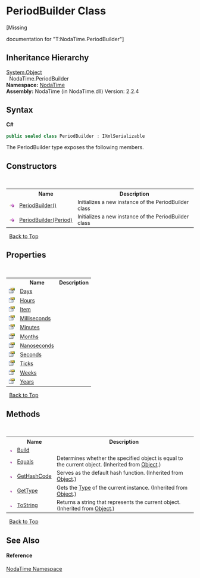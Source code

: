 # PeriodBuilder Class
 

\[Missing <summary> documentation for "T:NodaTime.PeriodBuilder"\]


## Inheritance Hierarchy
<a href="http://msdn2.microsoft.com/en-us/library/e5kfa45b" target="_blank">System.Object</a><br />&nbsp;&nbsp;NodaTime.PeriodBuilder<br />
**Namespace:**&nbsp;<a href="N_NodaTime">NodaTime</a><br />**Assembly:**&nbsp;NodaTime (in NodaTime.dll) Version: 2.2.4

## Syntax

**C#**<br />
``` C#
public sealed class PeriodBuilder : IXmlSerializable
```

The PeriodBuilder type exposes the following members.


## Constructors
&nbsp;<table><tr><th></th><th>Name</th><th>Description</th></tr><tr><td>![Public method](media/pubmethod.gif "Public method")</td><td><a href="M_NodaTime_PeriodBuilder__ctor">PeriodBuilder()</a></td><td>
Initializes a new instance of the PeriodBuilder class</td></tr><tr><td>![Public method](media/pubmethod.gif "Public method")</td><td><a href="M_NodaTime_PeriodBuilder__ctor_1">PeriodBuilder(Period)</a></td><td>
Initializes a new instance of the PeriodBuilder class</td></tr></table>&nbsp;
<a href="#periodbuilder-class">Back to Top</a>

## Properties
&nbsp;<table><tr><th></th><th>Name</th><th>Description</th></tr><tr><td>![Public property](media/pubproperty.gif "Public property")</td><td><a href="P_NodaTime_PeriodBuilder_Days">Days</a></td><td /></tr><tr><td>![Public property](media/pubproperty.gif "Public property")</td><td><a href="P_NodaTime_PeriodBuilder_Hours">Hours</a></td><td /></tr><tr><td>![Public property](media/pubproperty.gif "Public property")</td><td><a href="P_NodaTime_PeriodBuilder_Item">Item</a></td><td /></tr><tr><td>![Public property](media/pubproperty.gif "Public property")</td><td><a href="P_NodaTime_PeriodBuilder_Milliseconds">Milliseconds</a></td><td /></tr><tr><td>![Public property](media/pubproperty.gif "Public property")</td><td><a href="P_NodaTime_PeriodBuilder_Minutes">Minutes</a></td><td /></tr><tr><td>![Public property](media/pubproperty.gif "Public property")</td><td><a href="P_NodaTime_PeriodBuilder_Months">Months</a></td><td /></tr><tr><td>![Public property](media/pubproperty.gif "Public property")</td><td><a href="P_NodaTime_PeriodBuilder_Nanoseconds">Nanoseconds</a></td><td /></tr><tr><td>![Public property](media/pubproperty.gif "Public property")</td><td><a href="P_NodaTime_PeriodBuilder_Seconds">Seconds</a></td><td /></tr><tr><td>![Public property](media/pubproperty.gif "Public property")</td><td><a href="P_NodaTime_PeriodBuilder_Ticks">Ticks</a></td><td /></tr><tr><td>![Public property](media/pubproperty.gif "Public property")</td><td><a href="P_NodaTime_PeriodBuilder_Weeks">Weeks</a></td><td /></tr><tr><td>![Public property](media/pubproperty.gif "Public property")</td><td><a href="P_NodaTime_PeriodBuilder_Years">Years</a></td><td /></tr></table>&nbsp;
<a href="#periodbuilder-class">Back to Top</a>

## Methods
&nbsp;<table><tr><th></th><th>Name</th><th>Description</th></tr><tr><td>![Public method](media/pubmethod.gif "Public method")</td><td><a href="M_NodaTime_PeriodBuilder_Build">Build</a></td><td /></tr><tr><td>![Public method](media/pubmethod.gif "Public method")</td><td><a href="http://msdn2.microsoft.com/en-us/library/bsc2ak47" target="_blank">Equals</a></td><td>
Determines whether the specified object is equal to the current object.
 (Inherited from <a href="http://msdn2.microsoft.com/en-us/library/e5kfa45b" target="_blank">Object</a>.)</td></tr><tr><td>![Public method](media/pubmethod.gif "Public method")</td><td><a href="http://msdn2.microsoft.com/en-us/library/zdee4b3y" target="_blank">GetHashCode</a></td><td>
Serves as the default hash function.
 (Inherited from <a href="http://msdn2.microsoft.com/en-us/library/e5kfa45b" target="_blank">Object</a>.)</td></tr><tr><td>![Public method](media/pubmethod.gif "Public method")</td><td><a href="http://msdn2.microsoft.com/en-us/library/dfwy45w9" target="_blank">GetType</a></td><td>
Gets the <a href="http://msdn2.microsoft.com/en-us/library/42892f65" target="_blank">Type</a> of the current instance.
 (Inherited from <a href="http://msdn2.microsoft.com/en-us/library/e5kfa45b" target="_blank">Object</a>.)</td></tr><tr><td>![Public method](media/pubmethod.gif "Public method")</td><td><a href="http://msdn2.microsoft.com/en-us/library/7bxwbwt2" target="_blank">ToString</a></td><td>
Returns a string that represents the current object.
 (Inherited from <a href="http://msdn2.microsoft.com/en-us/library/e5kfa45b" target="_blank">Object</a>.)</td></tr></table>&nbsp;
<a href="#periodbuilder-class">Back to Top</a>

## See Also


#### Reference
<a href="N_NodaTime">NodaTime Namespace</a><br />